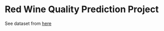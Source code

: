 # Red Wine Quality Prediction Project

See dataset from [here](https://www.kaggle.com/datasets/uciml/red-wine-quality-cortez-et-al-2009)
